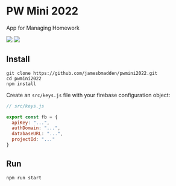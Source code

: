 # PW Mini 2022
App for Managing Homework 

[![](https://img.shields.io/github/languages/code-size/jamesbmadden/pwmini2022.svg?style=flat-square)](https://github.com/jamesbmadden/pwmini2022)
[![](https://img.shields.io/github/issues-raw/jamesbmadden/pwmini2022.svg?style=flat-square)](https://github.com/jamesbmadden/pwmini2022/issues)

## Install

```
git clone https://github.com/jamesbmadden/pwmini2022.git
cd pwmini2022
npm install
```
Create an ```src/keys.js``` file with your firebase configuration object:
```javascript
// src/keys.js

export const fb = {
  apiKey: "...",
  authDomain: "...",
  databaseURL: "...",
  projectId: "..."
}
```

## Run
```
npm run start
```